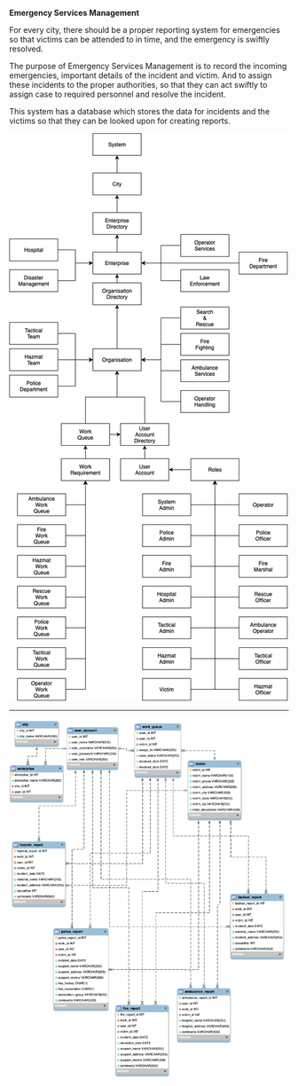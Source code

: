 __Emergency Services Management__

For every city, there should be a proper reporting system for emergencies so that victims can be attended to in time, and the emergency is swiftly resolved.

The purpose of Emergency Services Management is to record the incoming emergencies, important details of the incident and victim. And to assign these incidents to the proper authorities, so that they can act swiftly to assign case to required personnel and resolve the incident.

This system has a database which stores the data for incidents and the victims so that they can be looked upon for creating reports.  

<img src="AED_Project_Object_Diagram.png" alt="Object Model">

___________________________________________________________________________________________________________________________________________________________

<img src="aed_project_erd.png" alt="ER Diagram">
